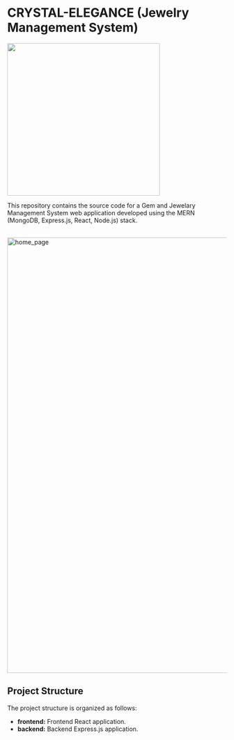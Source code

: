 # CRYSTAL-ELEGANCE (Jewelry Management System)

<p><img  src="https://skillicons.dev/icons?i=express,react,nodejs,mui,vscode,github"  width=350></a></p>

This repository contains the source code for a Gem and Jewelary Management System web application developed using the MERN (MongoDB, Express.js, React, Node.js) stack.

<br>

<img src="" alt="home_page" width=1000 >


## Project Structure

The project structure is organized as follows:

- <b>frontend:</b> Frontend React application.
- <b>backend:</b> Backend Express.js application.<br><br>
